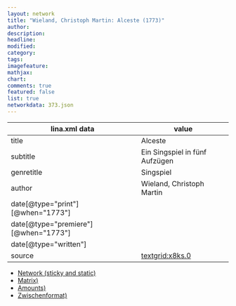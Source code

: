 ```yaml
---
layout: network
title: "Wieland, Christoph Martin: Alceste (1773)"
author:
description:
headline:
modified:
category:
tags:
imagefeature: 
mathjax: 
chart: 
comments: true
featured: false
list: true
networkdata: 373.json
---
```

lina.xml data  | value
------------- | -------------
title|Alceste
subtitle|Ein Singspiel in fünf Aufzügen
genretitle|Singspiel
author|Wieland, Christoph Martin
date[@type="print"][@when="1773"]|
date[@type="premiere"][@when="1773"]|
date[@type="written"]|
source|[textgrid:x8ks.0](https://textgridlab.org/1.0/tgcrud-public/rest/textgrid:x8ks.0/data)



* [Network (sticky and static)](/linas/network373)
* [Matrix)](/linas/matrix373)
* [Amounts)](/linas/amount373)
* [Zwischenformat)](/linas/lina373 )
